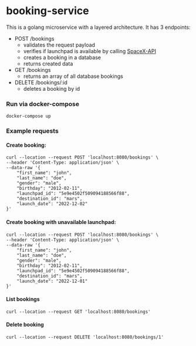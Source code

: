 # booking-service

This is a golang microservice with a layered architecture. It has 3 endpoints:

- POST /bookings
    - validates the request payload
    - verifies if launchpad is available by calling [SpaceX-API](https://github.com/r-spacex/SpaceX-API)
    - creates a booking in a database
    - returns created data
- GET /bookings
    - returns an array of all database bookings 
- DELETE /bookings/:id
    - deletes a booking by id

### Run via docker-compose
`docker-compose up`

### Example requests

#### Create booking:
```
curl --location --request POST 'localhost:8080/bookings' \
--header 'Content-Type: application/json' \
--data-raw '{
    "first_name": "john",
    "last_name": "doe",
    "gender": "male",
    "birthday": "2012-02-11",
    "launchpad_id": "5e9e4502f509094188566f88",
    "destination_id": "mars",
    "launch_date": "2022-12-02"
}'
```
#### Create booking with unavailable launchpad:
```
curl --location --request POST 'localhost:8080/bookings' \
--header 'Content-Type: application/json' \
--data-raw '{
    "first_name": "john",
    "last_name": "doe",
    "gender": "male",
    "birthday": "2012-02-11",
    "launchpad_id": "5e9e4502f509094188566f88",
    "destination_id": "mars",
    "launch_date": "2022-12-01"
}'
```
#### List bookings
```curl --location --request GET 'localhost:8080/bookings'```
#### Delete booking
```curl --location --request DELETE 'localhost:8080/bookings/1'```